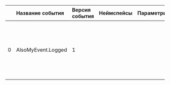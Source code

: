 | | Название события | Версия события | Неймспейсы | Параметры | Описание | Комментарий | Android | iOS | WebSmartTV |
|---:|:---|:---|:---|:---|:---|:---|:---|:---|:---|
|0|AlsoMyEvent.Logged|1|||Also event description<br>|Опциональное поле, сюда можно написать, например, требования по логированию или дать ссылку.|В разработке https://your-tracker.com|В разработке https://your-tracker.com|В разработке https://your-tracker.com|

